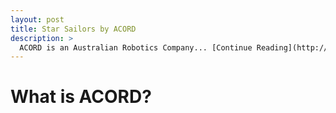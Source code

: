 ```yaml
---
layout: post
title: Star Sailors by ACORD
description: >
  ACORD is an Australian Robotics Company... [Continue Reading](http://acord-robotics.github.io/starsailors/2019-03-14-about-acord/)
---
```


# What is ACORD?
